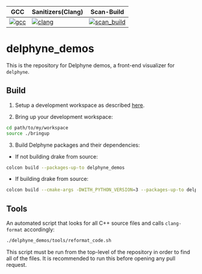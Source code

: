 | GCC | Sanitizers(Clang) | Scan-Build |
| --------- | --------- | -------- |
|[![gcc](https://github.com/ToyotaResearchInstitute/delphyne_demos/actions/workflows/build.yml/badge.svg)](https://github.com/ToyotaResearchInstitute/delphyne_demos/actions/workflows/build.yml) | [![clang](https://github.com/ToyotaResearchInstitute/delphyne_demos/actions/workflows/sanitizers.yml/badge.svg)](https://github.com/ToyotaResearchInstitute/delphyne_demos/actions/workflows/sanitizers.yml) | [![scan_build](https://github.com/ToyotaResearchInstitute/delphyne_demos/actions/workflows/scan_build.yml/badge.svg)](https://github.com/ToyotaResearchInstitute/delphyne_demos/actions/workflows/scan_build.yml) |

# delphyne_demos

This is the repository for Delphyne demos, a front-end visualizer for `delphyne`.

## Build

1. Setup a development workspace as described [here](https://github.com/ToyotaResearchInstitute/maliput_documentation/blob/main/docs/installation_quickstart.rst).

2. Bring up your development workspace:

```sh
cd path/to/my/workspace
source ./bringup
```

3. Build Delphyne packages and their dependencies:

  - If not building drake from source:

   ```sh
   colcon build --packages-up-to delphyne_demos
   ```

  - If building drake from source:

   ```sh
   colcon build --cmake-args -DWITH_PYTHON_VERSION=3 --packages-up-to delphyne_demos
   ```

## Tools

An automated script that looks for all C++ source files and calls `clang-format` accordingly:

```sh
./delphyne_demos/tools/reformat_code.sh
```

This script must be run from the top-level of the repository in order to find all of the files.
It is recommended to run this before opening any pull request.
